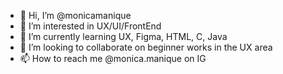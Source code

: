 - 👋 Hi, I’m @monicamanique
- 👀 I’m interested in UX/UI/FrontEnd
- 🌱 I’m currently learning UX, Figma, HTML, C, Java
- 💞️ I’m looking to collaborate on beginner works in the UX area
- 📫 How to reach me @monica.manique on IG

<!---
monicamanique/monicamanique is a ✨ special ✨ repository because its `README.md` (this file) appears on your GitHub profile.
You can click the Preview link to take a look at your changes.
--->

